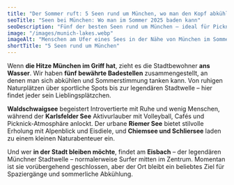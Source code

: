 ```yaml
---
title: "Der Sommer ruft: 5 Seen rund um München, wo man den Kopf abkühlen und die Stimmung aufheizen kann"
seoTitle: "Seen bei München: Wo man im Sommer 2025 baden kann"
seoDescription: "Fünf der besten Seen rund um München – ideal für Picknicks, Ruhe, Sport oder sogar Surfen. Getestete Orte mit Atmosphäre und Tipps."
image: "/images/munich-lakes.webp"
imageAlt: "Menschen am Ufer eines Sees in der Nähe von München im Sommer"
shortTitle: "5 Seen rund um München"
---
```


Wenn **die Hitze München im Griff hat**, zieht es die Stadtbewohner **ans Wasser**. Wir haben **fünf bewährte Badestellen** zusammengestellt, an denen man sich abkühlen und Sommerstimmung tanken kann. Von ruhigen Naturplätzen über sportliche Spots bis zur legendären Stadtwelle – hier findet jeder sein Lieblingsplätzchen.

**Waldschwaigsee** begeistert Introvertierte mit Ruhe und wenig Menschen, während der **Karlsfelder See** Aktivurlauber mit Volleyball, Cafés und Picknick-Atmosphäre anlockt. Der urbane **Riemer See** bietet stilvolle Erholung mit Alpenblick und Eisdiele, und **Chiemsee und Schliersee** laden zu einem kleinen Naturabenteuer ein.

Und wer **in der Stadt bleiben möchte**, findet am **Eisbach** – der legendären Münchner Stadtwelle – normalerweise Surfer mitten im Zentrum. Momentan ist sie vorübergehend geschlossen, aber der Ort bleibt ein beliebtes Ziel für Spaziergänge und sommerliche Abkühlung.
